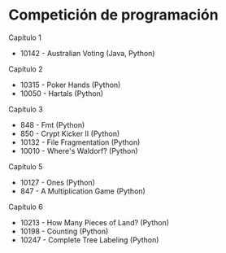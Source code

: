 # Competición de programación
Capítulo 1
- 10142 - Australian Voting (Java, Python)

Capítulo 2
- 10315 - Poker Hands (Python)
- 10050 - Hartals (Python)

Capítulo 3
- 848 - Fmt (Python)
- 850 - Crypt Kicker II (Python)
- 10132 - File Fragmentation (Python)
- 10010	- Where's Waldorf? (Python)

Capítulo 5
- 10127 - Ones (Python)
- 847 - A Multiplication Game (Python)

Capítulo 6
- 10213 - How Many Pieces of Land? (Python)
- 10198	- Counting (Python)
- 10247	- Complete Tree Labeling (Python)

